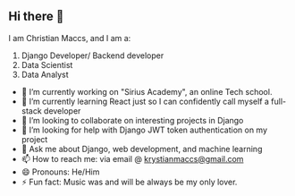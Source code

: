 ## Hi there 👋
I am Christian Maccs, and I am a:
1. Django Developer/ Backend developer
2. Data Scientist
3. Data Analyst

- 🔭 I’m currently working on "Sirius Academy", an online Tech school.
- 🌱 I’m currently learning React just so I can confidently call myself a full-stack developer
- 👯 I’m looking to collaborate on interesting projects in Django
- 🤔 I’m looking for help with Django JWT token authentication on my project
- 💬 Ask me about Django, web development, and machine learning
- 📫 How to reach me: via email @ krystianmaccs@gmail.com
- 😄 Pronouns: He/Him
- ⚡ Fun fact: Music was and will be always be my only lover.
